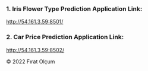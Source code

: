 ### 1. Iris Flower Type Prediction Application Link:
http://54.161.3.59:8501/

### 2. Car Price Prediction Application Link:
http://54.161.3.59:8502/



© 2022 Fırat Olçum
